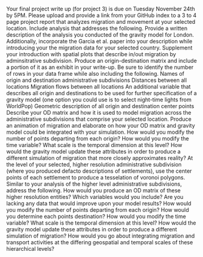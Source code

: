 Your final project write up (for project 3) is due on Tuesday November 24th by 5PM. Please upload and provide a link from your GitHub index to a 3 to 4 page project report that analyzes migration and movement at your selected location. Include analysis that addresses the following.
Provide a written description of the analysis you conducted of the gravity model for London. Additionally, incorporate the Garcia et al. paper into your description while introducing your the migration data for your selected country. Supplement your introduction with spatial plots that describe in/out migration by adminsitrative subdivision.
Produce an origin-destination matrix and include a portion of it as an exhibit in your write-up. Be sure to identify the number of rows in your data frame while also including the following.
Names of origin and destination administrative subdivisions
Distances between all locations
Migration flows between all locations
An additional variable that describes all origin and destinations to be used for further specification of a gravity model (one option you could use is to select night-time lights from WorldPop)
Geometric description of all origin and destination center points
Describe your OD matrix and how it is used to model migration across the administrative subdivisions that comprise your selected location.
Produce an animation of migration and elaborate on how your OD matrix and gravity model could be integrated with your simulation.
How would you modify the number of points departing from each origin?
How would you modify the time variable? What scale is the temporal dimension at this level?
How would the gravity model update these attributes in order to produce a different simulation of migration that more closely approximates reality?
At the level of your selected, higher resolution administrative subdivision (where you produced defacto descriptions of settlements), use the center points of each settlement to produce a tesselation of voronoi polygons. Similar to your analysis of the higher level administrative subdivisions, address the following.
How would you produce an OD matrix of these higher resolution entities? Which variables would you include? Are you lacking any data that would improve upon your model results?
How would you modify the number of points departing from each origin? How would you determine each points destination?
How would you modify the time variable? What scale is the temporal dimension at this level?
How would the gravity model update these attributes in order to produce a different simulation of migration?
How would you go about integrating migration and transport activities at the differing geospatial and temporal scales of these hierarchical levels?
